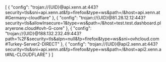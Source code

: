 [
    {
        "config": "trojan://{UID}@api.xenn.at:443?security=tls&sni=api.xenn.at&fp=firefox&type=ws&path=/&host=api.xenn.at#Germany-cloudflare"
    },
    {
        "config": "trojan://{UID}@81.28.12.12:443?security=tls&allowInsecure=1&type=ws&path=/&host=test.test.dashboard.plaryerone.cloud#ovh-G-core"
    },
    {
        "config": "trojan://{UID}@188.132.232.49:443?path=%2F&security=tls&alpn=null&fp=firefox&type=ws&sni=ovhcloud.com#Turkey-Server2-DIRECT"
    },
    {
        "config": "trojan://{UID}@api2.xenn.at:443?security=tls&sni=api.xenn.at&fp=firefox&type=ws&path=/&host=api2.xenn.at#NL-CLOUDFLARE"
    }
]
